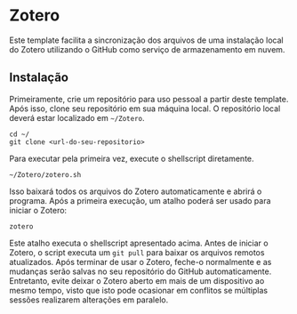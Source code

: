 # Zotero

Este template facilita a sincronização dos arquivos de uma instalação local do Zotero utilizando o GitHub como serviço de
armazenamento em nuvem.

## Instalação

Primeiramente, crie um repositório para uso pessoal a partir deste template. Após isso, clone seu repositório em sua máquina local.
O repositório local deverá estar localizado em `~/Zotero`.

```
cd ~/
git clone <url-do-seu-repositorio>
```

Para executar pela primeira vez, execute o shellscript diretamente.

```
~/Zotero/zotero.sh
```

Isso baixará todos os arquivos do Zotero automaticamente e abrirá o programa. Após a primeira execução,
um atalho poderá ser usado para iniciar o Zotero:

```
zotero
```

Este atalho executa o shellscript apresentado acima. Antes de iniciar o Zotero, o script executa um `git pull`
para baixar os arquivos remotos atualizados. Após terminar de usar o Zotero, feche-o normalmente e
as mudanças serão salvas no seu repositório do GitHub automaticamente.
Entretanto, evite deixar o Zotero aberto em mais de um dispositivo ao mesmo tempo, visto que isto pode ocasionar
em conflitos se múltiplas sessões realizarem alterações em paralelo.
